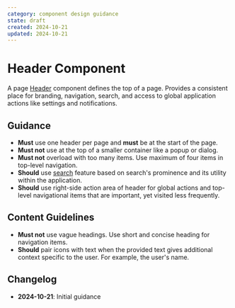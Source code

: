```yaml
---
category: component design guidance
state: draft
created: 2024-10-21
updated: 2024-10-21
---
```


# Header Component

A page [Header](https://clarity.design/documentation/header) component defines the top of a page. Provides a consistent place for branding, navigation, search, and access to global application actions like settings and notifications.

## Guidance

- **Must** use one header per page and **must** be at the start of the page.
- **Must not** use at the top of a smaller container like a popup or dialog.
- **Must not** overload with too many items. Use maximum of four items in top-level navigation.
- **Should** use [search](https://clarity.design/documentation/header#search) feature based on search's prominence and its utility within the application.
- **Should** use right-side action area of header for global actions and top-level navigational items that are important, yet visited less frequently.

## Content Guidelines

- **Must not** use vague headings. Use short and concise heading for navigation items.
- **Should** pair icons with text when the provided text gives additional context specific to the user. For example, the user's name.

## Changelog

- **2024-10-21**: Initial guidance
